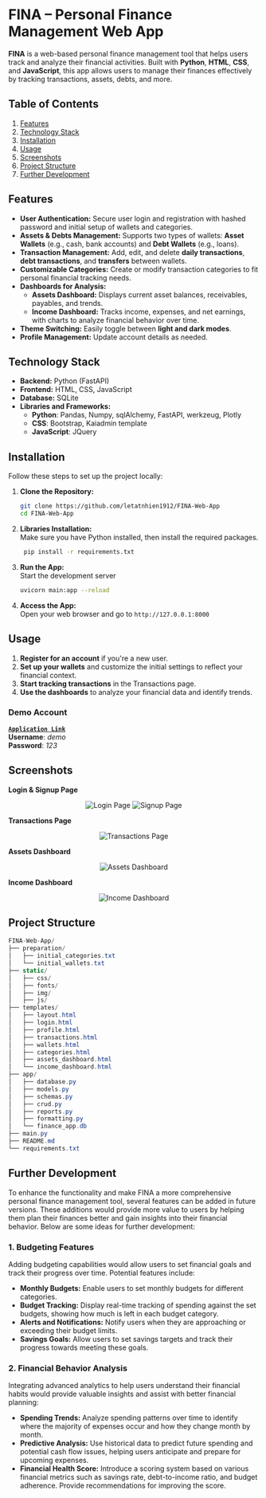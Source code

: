 # FINA – Personal Finance Management Web App

**FINA** is a web-based personal finance management tool that helps users track and analyze their financial activities. Built with **Python**, **HTML**, **CSS**, and **JavaScript**, this app allows users to manage their finances effectively by tracking transactions, assets, debts, and more.

## Table of Contents
1. [Features](#features)
2. [Technology Stack](#technology-stack)
3. [Installation](#installation)
4. [Usage](#usage)
5. [Screenshots](#screenshots)
6. [Project Structure](#project-structure)
7. [Further Development](#further-developement)

## Features

- **User Authentication:** Secure user login and registration with hashed password and initial setup of wallets and categories.
- **Assets & Debts Management:** Supports two types of wallets: **Asset Wallets** (e.g., cash, bank accounts) and **Debt Wallets** (e.g., loans).
- **Transaction Management:** Add, edit, and delete **daily transactions**, **debt transactions**, and **transfers** between wallets.
- **Customizable Categories:** Create or modify transaction categories to fit personal financial tracking needs.
- **Dashboards for Analysis:**
  - **Assets Dashboard:** Displays current asset balances, receivables, payables, and trends.
  - **Income Dashboard:** Tracks income, expenses, and net earnings, with charts to analyze financial behavior over time.
- **Theme Switching:** Easily toggle between **light and dark modes**.
- **Profile Management:** Update account details as needed.

## Technology Stack

- **Backend:** Python (FastAPI)
- **Frontend:** HTML, CSS, JavaScript
- **Database:** SQLite
- **Libraries and Frameworks:** 
    - **Python**: Pandas, Numpy, sqlAlchemy, FastAPI, werkzeug, Plotly
    - **CSS**: Bootstrap, Kaiadmin template
    - **JavaScript**: JQuery

## Installation

Follow these steps to set up the project locally:

1. **Clone the Repository:**
   ```bash
   git clone https://github.com/letatnhien1912/FINA-Web-App
   cd FINA-Web-App
   ```
2. **Libraries Installation:**
<br>Make sure you have Python installed, then install the required packages.

   ```bash
    pip install -r requirements.txt
   ```
3. **Run the App:**
<br>Start the development server
   ```bash
   uvicorn main:app --reload
   ```

4. **Access the App:**
<br>Open your web browser and go to `http://127.0.0.1:8000`

## Usage

1. **Register for an account** if you're a new user.
2. **Set up your wallets** and customize the initial settings to reflect your financial context.
3. **Start tracking transactions** in the Transactions page.
4. **Use the dashboards** to analyze your financial data and identify trends.

### Demo Account
[**`Application Link`**](http://34.124.175.214:8000/)
<br>**Username**: *demo*
<br>**Password**: *123*

## Screenshots
**Login & Signup Page**
<p align="center"> <img src="static/img/screenshots/login.png" alt="Login Page" style="max-width:30%; max-height: 300px"> <img src="static/img/screenshots/signup.png" alt="Signup Page" style="max-width:20%; max-height: 300px"> </p>

**Transactions Page**
<p align="center">
    <img src="static/img/screenshots/transactions.png" alt="Transactions Page" style="max-height: 300px;">
</p>

**Assets Dashboard**
<p align="center">
    <img src="static/img/screenshots/assets_dashboard.png" alt="Assets Dashboard" style="max-height: 300px;">
</p>

**Income Dashboard**
<p align="center">
    <img src="static/img/screenshots/income_dashboard.jpg" alt="Income Dashboard" style="max-height: 400px;">
</p>

## Project Structure

```csharp
FINA-Web-App/
├── preparation/
│   ├── initial_categories.txt
│   └── initial_wallets.txt
├── static/
│   ├── css/
│   ├── fonts/
│   ├── img/
│   ├── js/
├── templates/
│   ├── layout.html
│   ├── login.html
│   ├── profile.html
│   ├── transactions.html
│   ├── wallets.html
│   ├── categories.html
│   ├── assets_dashboard.html
│   └── income_dashboard.html
├── app/
│   ├── database.py
│   ├── models.py
│   ├── schemas.py
│   ├── crud.py
│   ├── reports.py
│   ├── formatting.py
│   └── finance_app.db
├── main.py
├── README.md
└── requirements.txt
```

## Further Development

To enhance the functionality and make FINA a more comprehensive personal finance management tool, several features can be added in future versions. These additions would provide more value to users by helping them plan their finances better and gain insights into their financial behavior. Below are some ideas for further development:

### 1. Budgeting Features
Adding budgeting capabilities would allow users to set financial goals and track their progress over time. Potential features include:
- **Monthly Budgets:** Enable users to set monthly budgets for different categories.
- **Budget Tracking:** Display real-time tracking of spending against the set budgets, showing how much is left in each budget category.
- **Alerts and Notifications:** Notify users when they are approaching or exceeding their budget limits.
- **Savings Goals:** Allow users to set savings targets and track their progress towards meeting these goals.

### 2. Financial Behavior Analysis
Integrating advanced analytics to help users understand their financial habits would provide valuable insights and assist with better financial planning:
- **Spending Trends:** Analyze spending patterns over time to identify where the majority of expenses occur and how they change month by month.
- **Predictive Analysis:** Use historical data to predict future spending and potential cash flow issues, helping users anticipate and prepare for upcoming expenses.
- **Financial Health Score:** Introduce a scoring system based on various financial metrics such as savings rate, debt-to-income ratio, and budget adherence. Provide recommendations for improving the score.
